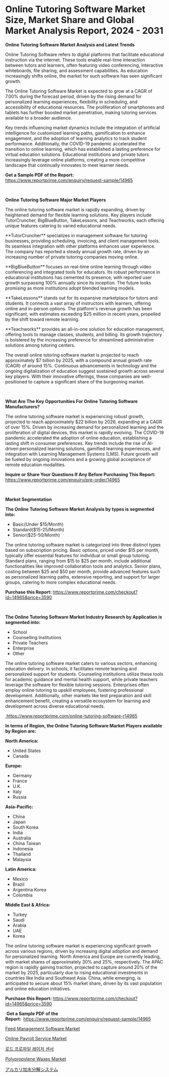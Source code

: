 <p><h1>Online Tutoring Software Market Size, Market Share and Global Market Analysis Report, 2024 - 2031</h1></p><p><strong>Online Tutoring Software Market Analysis and Latest Trends</strong></p>
<p><p>Online Tutoring Software refers to digital platforms that facilitate educational instruction via the internet. These tools enable real-time interaction between tutors and learners, often featuring video conferencing, interactive whiteboards, file sharing, and assessment capabilities. As education increasingly shifts online, the market for such software has seen significant growth. </p><p>The Online Tutoring Software Market is expected to grow at a CAGR of 7.00% during the forecast period, driven by the rising demand for personalized learning experiences, flexibility in scheduling, and accessibility of educational resources. The proliferation of smartphones and tablets has further boosted market penetration, making tutoring services available to a broader audience.</p><p>Key trends influencing market dynamics include the integration of artificial intelligence for customized learning paths, gamification to enhance engagement, and the adoption of learning analytics to track student performance. Additionally, the COVID-19 pandemic accelerated the transition to online learning, which has established a lasting preference for virtual education solutions. Educational institutions and private tutors increasingly leverage online platforms, creating a more competitive landscape that continually innovates to meet learner needs.</p></p>
<p><strong>Get a Sample PDF of the Report:&nbsp;</strong> <a href="https://www.reportprime.com/enquiry/request-sample/14965">https://www.reportprime.com/enquiry/request-sample/14965</a></p>
<p>&nbsp;</p>
<p><strong>Online Tutoring Software Major Market Players</strong></p>
<p><p>The online tutoring software market is rapidly expanding, driven by heightened demand for flexible learning solutions. Key players include TutorCruncher, BigBlueButton, TakeLessons, and Teachworks, each offering unique features catering to varied educational needs.</p><p>**TutorCruncher** specializes in management software for tutoring businesses, providing scheduling, invoicing, and client management tools. Its seamless integration with other platforms enhances user experience. The company has reported a steady annual growth rate, driven by an increasing number of private tutoring companies moving online.</p><p>**BigBlueButton** focuses on real-time online learning through video conferencing and integrated tools for educators. Its robust performance in educational institutions has cemented its presence, with reported user growth surpassing 100% annually since its inception. The future looks promising as more institutions adopt blended learning models.</p><p>**TakeLessons** stands out for its expansive marketplace for tutors and students. It connects a vast array of instructors with learners, offering online and in-person options. The platform's revenue growth has been significant, with estimates exceeding $25 million in recent years, propelled by the shift toward remote learning.</p><p>**Teachworks** provides an all-in-one solution for education management, offering tools to manage classes, students, and billing. Its growth trajectory is bolstered by the increasing preference for streamlined administrative solutions among tutoring centers.</p><p>The overall online tutoring software market is projected to reach approximately $7 billion by 2025, with a compound annual growth rate (CAGR) of around 15%. Continuous advancements in technology and the ongoing digitalization of education suggest sustained growth across several key players. With their innovative offerings, these companies are well-positioned to capture a significant share of the burgeoning market.</p></p>
<p>&nbsp;</p>
<p><strong>What Are The Key Opportunities For Online Tutoring Software Manufacturers?</strong></p>
<p><p>The online tutoring software market is experiencing robust growth, projected to reach approximately $22 billion by 2026, expanding at a CAGR of over 15%. Driven by increasing demand for personalized learning and the proliferation of digital devices, this market is rapidly evolving. The COVID-19 pandemic accelerated the adoption of online education, establishing a lasting shift in consumer preferences. Key trends include the rise of AI-driven personalized learning solutions, gamified learning experiences, and integration with Learning Management Systems (LMS). Future growth will be fueled by ongoing innovations and a growing global acceptance of remote education modalities.</p></p>
<p><strong>Inquire or Share Your Questions If Any Before Purchasing This Report:</strong> <a href="https://www.reportprime.com/enquiry/pre-order/14965">https://www.reportprime.com/enquiry/pre-order/14965</a></p>
<p>&nbsp;</p>
<p><strong>Market Segmentation</strong></p>
<p><strong>The Online Tutoring Software Market Analysis by types is segmented into:</strong></p>
<p><ul><li>Basic(Under $15/Month)</li><li>Standard($15-25/Month)</li><li>Senior($25-50/Month)</li></ul></p>
<p><p>The online tutoring software market is categorized into three distinct types based on subscription pricing. Basic options, priced under $15 per month, typically offer essential features for individual or small group tutoring. Standard plans, ranging from $15 to $25 per month, include additional functionalities like improved collaboration tools and analytics. Senior plans, costing between $25 and $50 per month, provide advanced features such as personalized learning paths, extensive reporting, and support for larger groups, catering to more complex educational needs.</p></p>
<p><strong>Purchase this Report:&nbsp;</strong><a href="https://www.reportprime.com/checkout?id=14965&price=3590">https://www.reportprime.com/checkout?id=14965&price=3590</a></p>
<p>&nbsp;</p>
<p><strong>The Online Tutoring Software Market Industry Research by Application is segmented into:</strong></p>
<p><ul><li>School</li><li>Counselling Institutions</li><li>Private Teachers</li><li>Enterprise</li><li>Other</li></ul></p>
<p><p>The online tutoring software market caters to various sectors, enhancing education delivery. In schools, it facilitates remote learning and personalized support for students. Counseling institutions utilize these tools for academic guidance and mental health support, while private teachers leverage the software for flexible tutoring sessions. Enterprises often employ online tutoring to upskill employees, fostering professional development. Additionally, other markets like test preparation and skill enhancement benefit, creating a versatile ecosystem for learning and development across diverse educational needs.</p></p>
<p><a href="https://www.reportprime.com/online-tutoring-software-r14965">&nbsp;https://www.reportprime.com/online-tutoring-software-r14965</a></p>
<p><strong>In terms of Region, the Online Tutoring Software Market Players available by Region are:</strong></p>
<p>
    <p> <strong> North America: </strong>
        <ul>
            <li>United States</li>
            <li>Canada</li>
        </ul>
        </p> 
    <p> <strong> Europe: </strong>
        <ul>
            <li>Germany</li>
            <li>France</li>
            <li>U.K.</li>
            <li>Italy</li>
            <li>Russia</li>
        </ul>
        </p> 
    <p> <strong> Asia-Pacific: </strong>
        <ul>
            <li>China</li>
            <li>Japan</li>
            <li>South Korea</li>
            <li>India</li>
            <li>Australia</li>
            <li>China Taiwan</li>
            <li>Indonesia</li>
            <li>Thailand</li>
            <li>Malaysia</li>
        </ul>
        </p> 
    <p> <strong> Latin America: </strong>
        <ul>
            <li>Mexico</li>
            <li>Brazil</li>
            <li>Argentina Korea</li>
            <li>Colombia</li>
        </ul>
        </p> 
    <p> <strong> Middle East & Africa: </strong>
        <ul>
            <li>Turkey</li>
            <li>Saudi</li>
            <li>Arabia</li>
            <li>UAE</li>
            <li>Korea</li>
        </ul>
    </p>
    </p>
<p><p>The online tutoring software market is experiencing significant growth across various regions, driven by increasing digital adoption and demand for personalized learning. North America and Europe are currently leading, with market shares of approximately 30% and 25%, respectively. The APAC region is rapidly gaining traction, projected to capture around 20% of the market by 2025, particularly due to rising educational investments in countries like India and Southeast Asia. China, while emerging, is anticipated to secure about 15% market share, driven by its vast population and online education initiatives.</p></p>
<p><strong>Purchase this Report: </strong><a href="https://www.reportprime.com/checkout?id=14965&price=3590">https://www.reportprime.com/checkout?id=14965&price=3590</a></p>
<p>&nbsp;<strong>Get a Sample PDF of the Report:&nbsp;&nbsp;</strong><a href="https://www.reportprime.com/enquiry/request-sample/14965">https://www.reportprime.com/enquiry/request-sample/14965</a></p>
<p><strong></strong></p>
<p><p><a href="https://www.linkedin.com/pulse/global-feed-management-software-market-focus-product-i5wsf?trackingId=NW9fx2ojRKqQlMIrkcxzEw%3D%3D">Feed Management Software Market</a></p><p><a href="https://www.linkedin.com/pulse/global-online-payroll-service-market-projected-grow-ndxzf?trackingId=LZyJm%2F1oTgWYALo2AzEHUQ%3D%3D">Online Payroll Service Market</a></p><p><a href="https://medium.com/@carlosdytouglas8907667/road-profile-laser-sensors-market-%EC%9D%98-%EA%B8%80%EB%A1%9C%EB%B2%8C-%EC%8B%9C%EC%9E%A5-%EA%B0%9C%EC%9A%94%EB%8A%94-%EC%A0%84-%EC%84%B8%EA%B3%84-%EB%B0%8F-%EC%A3%BC%EC%9A%94-%EC%8B%9C%EC%9E%A5%EC%9D%98-%EC%82%B0%EC%97%85%EC%97%90-%EC%98%81%ED%96%A5%EC%9D%84-%EB%AF%B8%EC%B9%98%EB%8A%94-%EC%A3%BC%EC%9A%94-%ED%8A%B8%EB%A0%8C%EB%93%9C%EC%97%90-%EB%8C%80%ED%95%9C-%EB%8F%85%ED%8A%B9%ED%95%9C-%EA%B4%80%EC%A0%90%EC%9D%84-%EC%A0%9C%EA%B3%B5%ED%95%A9%EB%8B%88%EB%8B%A4-571493f7f60e">로드 프로파일 레이저 센서</a></p><p><a href="https://medium.com/@sean.peake0978/the-polypropylene-waxes-market-is-anticipated-to-experience-significant-growth-with-a-projected-c95b2c482ea9">Polypropylene Waxes Market</a></p><p><a href="https://medium.com/@lavonnedefsmc/alkaline-hydrolysis-systems-market-%E3%81%AF-%E3%82%B3%E3%82%B9%E3%83%88%E7%AE%A1%E7%90%86%E3%81%A8%E5%8A%B9%E7%8E%87%E5%90%91%E4%B8%8A%E3%82%92%E5%84%AA%E5%85%88%E3%81%97%E3%81%BE%E3%81%99-%E3%81%95%E3%82%89%E3%81%AB-%E5%A0%B1%E5%91%8A%E6%9B%B8%E3%81%AF%E5%B8%82%E5%A0%B4%E3%81%AE%E9%9C%80%E8%A6%81%E9%9D%A2%E3%81%A8%E4%BE%9B%E7%B5%A6%E9%9D%A2%E3%81%AE%E4%B8%A1%E6%96%B9%E3%82%92%E3%82%AB%E3%83%90%E3%83%BC%E3%81%97%E3%81%A6%E3%81%84%E3%81%BE%E3%81%99-alkaline-7671b23a8fb9">アルカリ加水分解システム</a></p></p>